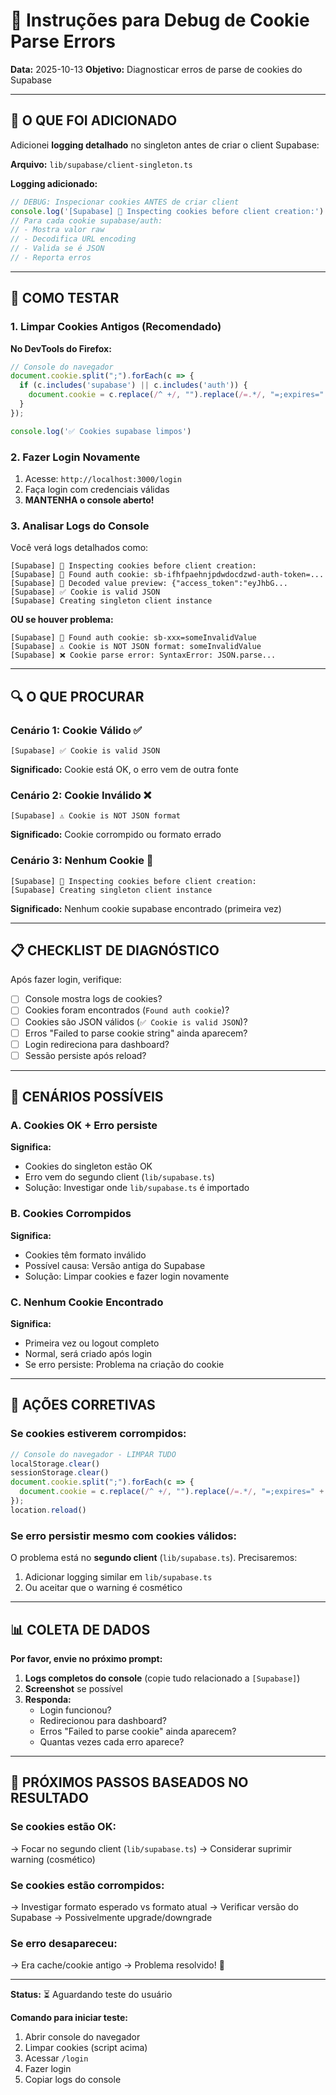 # 🍪 Instruções para Debug de Cookie Parse Errors

**Data:** 2025-10-13
**Objetivo:** Diagnosticar erros de parse de cookies do Supabase

---

## 🎯 O QUE FOI ADICIONADO

Adicionei **logging detalhado** no singleton antes de criar o client Supabase:

**Arquivo:** `lib/supabase/client-singleton.ts`

**Logging adicionado:**
```typescript
// DEBUG: Inspecionar cookies ANTES de criar client
console.log('[Supabase] 🍪 Inspecting cookies before client creation:')
// Para cada cookie supabase/auth:
// - Mostra valor raw
// - Decodifica URL encoding
// - Valida se é JSON
// - Reporta erros
```

---

## 🧪 COMO TESTAR

### **1. Limpar Cookies Antigos (Recomendado)**

**No DevTools do Firefox:**

```javascript
// Console do navegador
document.cookie.split(";").forEach(c => {
  if (c.includes('supabase') || c.includes('auth')) {
    document.cookie = c.replace(/^ +/, "").replace(/=.*/, "=;expires=" + new Date().toUTCString() + ";path=/");
  }
});

console.log('✅ Cookies supabase limpos')
```

### **2. Fazer Login Novamente**

1. Acesse: `http://localhost:3000/login`
2. Faça login com credenciais válidas
3. **MANTENHA o console aberto!**

### **3. Analisar Logs do Console**

Você verá logs detalhados como:

```
[Supabase] 🍪 Inspecting cookies before client creation:
[Supabase] 🍪 Found auth cookie: sb-ifhfpaehnjpdwdocdzwd-auth-token=...
[Supabase] 🍪 Decoded value preview: {"access_token":"eyJhbG...
[Supabase] ✅ Cookie is valid JSON
[Supabase] Creating singleton client instance
```

**OU se houver problema:**

```
[Supabase] 🍪 Found auth cookie: sb-xxx=someInvalidValue
[Supabase] ⚠️ Cookie is NOT JSON format: someInvalidValue
[Supabase] ❌ Cookie parse error: SyntaxError: JSON.parse...
```

---

## 🔍 O QUE PROCURAR

### **Cenário 1: Cookie Válido** ✅
```
[Supabase] ✅ Cookie is valid JSON
```
**Significado:** Cookie está OK, o erro vem de outra fonte

### **Cenário 2: Cookie Inválido** ❌
```
[Supabase] ⚠️ Cookie is NOT JSON format
```
**Significado:** Cookie corrompido ou formato errado

### **Cenário 3: Nenhum Cookie** 🤔
```
[Supabase] 🍪 Inspecting cookies before client creation:
[Supabase] Creating singleton client instance
```
**Significado:** Nenhum cookie supabase encontrado (primeira vez)

---

## 📋 CHECKLIST DE DIAGNÓSTICO

Após fazer login, verifique:

- [ ] Console mostra logs de cookies?
- [ ] Cookies foram encontrados (`Found auth cookie`)?
- [ ] Cookies são JSON válidos (`✅ Cookie is valid JSON`)?
- [ ] Erros "Failed to parse cookie string" ainda aparecem?
- [ ] Login redireciona para dashboard?
- [ ] Sessão persiste após reload?

---

## 🎯 CENÁRIOS POSSÍVEIS

### **A. Cookies OK + Erro persiste**

**Significa:**
- Cookies do singleton estão OK
- Erro vem do segundo client (`lib/supabase.ts`)
- Solução: Investigar onde `lib/supabase.ts` é importado

### **B. Cookies Corrompidos**

**Significa:**
- Cookies têm formato inválido
- Possível causa: Versão antiga do Supabase
- Solução: Limpar cookies e fazer login novamente

### **C. Nenhum Cookie Encontrado**

**Significa:**
- Primeira vez ou logout completo
- Normal, será criado após login
- Se erro persiste: Problema na criação do cookie

---

## 🔧 AÇÕES CORRETIVAS

### **Se cookies estiverem corrompidos:**

```javascript
// Console do navegador - LIMPAR TUDO
localStorage.clear()
sessionStorage.clear()
document.cookie.split(";").forEach(c => {
  document.cookie = c.replace(/^ +/, "").replace(/=.*/, "=;expires=" + new Date().toUTCString() + ";path=/");
});
location.reload()
```

### **Se erro persistir mesmo com cookies válidos:**

O problema está no **segundo client** (`lib/supabase.ts`). Precisaremos:
1. Adicionar logging similar em `lib/supabase.ts`
2. Ou aceitar que o warning é cosmético

---

## 📊 COLETA DE DADOS

**Por favor, envie no próximo prompt:**

1. **Logs completos do console** (copie tudo relacionado a `[Supabase]`)
2. **Screenshot** se possível
3. **Responda:**
   - Login funcionou?
   - Redirecionou para dashboard?
   - Erros "Failed to parse cookie" ainda aparecem?
   - Quantas vezes cada erro aparece?

---

## 🚀 PRÓXIMOS PASSOS BASEADOS NO RESULTADO

### **Se cookies estão OK:**
→ Focar no segundo client (`lib/supabase.ts`)
→ Considerar suprimir warning (cosmético)

### **Se cookies estão corrompidos:**
→ Investigar formato esperado vs formato atual
→ Verificar versão do Supabase
→ Possivelmente upgrade/downgrade

### **Se erro desapareceu:**
→ Era cache/cookie antigo
→ Problema resolvido! 🎉

---

**Status:** ⏳ Aguardando teste do usuário

**Comando para iniciar teste:**
1. Abrir console do navegador
2. Limpar cookies (script acima)
3. Acessar `/login`
4. Fazer login
5. Copiar logs do console
